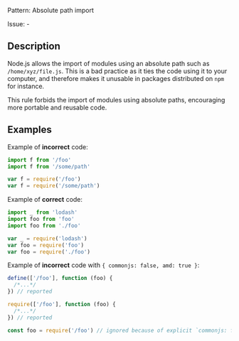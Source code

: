 Pattern: Absolute path import

Issue: -

## Description

Node.js allows the import of modules using an absolute path such as `/home/xyz/file.js`. This is a bad practice as it ties the code using it to your computer, and therefore makes it unusable in packages distributed on `npm` for instance.

This rule forbids the import of modules using absolute paths, encouraging more portable and reusable code.

## Examples

Example of **incorrect** code:
```js
import f from '/foo'
import f from '/some/path'

var f = require('/foo')
var f = require('/some/path')
```

Example of **correct** code:
```js
import _ from 'lodash'
import foo from 'foo'
import foo from './foo'

var _ = require('lodash')
var foo = require('foo')
var foo = require('./foo')
```

Example of **incorrect** code with `{ commonjs: false, amd: true }`:
```js
define(['/foo'], function (foo) {
  /*...*/
}) // reported

require(['/foo'], function (foo) {
  /*...*/
}) // reported

const foo = require('/foo') // ignored because of explicit `commonjs: false`
```